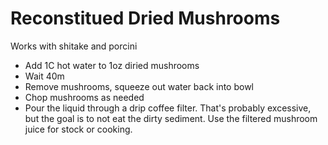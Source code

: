 # Reconstitued Dried Mushrooms

Works with shitake and porcini

* Add 1C hot water to 1oz diried mushrooms
* Wait 40m
* Remove mushrooms, squeeze out water back into bowl
* Chop mushrooms as needed
* Pour the liquid through a drip coffee filter.  That's probably excessive, but the goal is
  to not eat the dirty sediment.   Use the filtered mushroom juice for stock or cooking.




